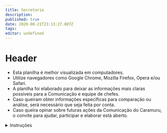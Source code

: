 ```yaml
---
title: Secretaria
description: 
published: true
date: 2020-08-21T23:13:27.807Z
tags: 
editor: undefined
---
```


# Header
- Esta planilha é melhor visualizada em computadores.
- Utilize navegadores como Google Chrome, Mozilla Firefox, Opera e/ou Safari.
- A planilha foi elaborado para deixar as informações mais claras possíveis para a Comunicação e equipe de chefes.
- Caso queiram obter informações específicas para comparação ou análise, será necessário que seja feita por conta.
- Caso queira opinar sobre futuras ações da Comunicação do Caramuru, o convite para ajudar, participar e elaborar está aberto.



<details>
  <summary>Instruções</summary>
    <li>Esta planilha é melhor visualizada em computadores.</li>
    <li>Utilize navegadores como Google Chrome, Mozilla Firefox, Opera e/ou Safari.</li>
<li>A planilha foi elaborado para deixar as informações mais claras possíveis para a Comunicação e equipe de chefes.</li>
<li>Caso queiram obter informações específicas para comparação ou análise, será necessário que seja feita por conta.</li>
<li>Caso queira opinar sobre futuras ações da Comunicação do Caramuru, o convite para ajudar, participar e elaborar está aberto.</li>
</details>